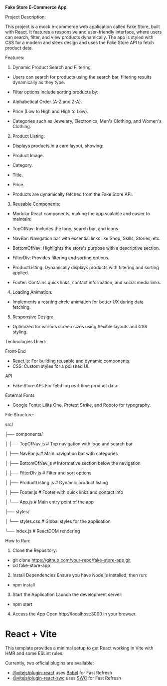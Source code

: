 **Fake Store E-Commerce App**

Project Description:

This project is a mock e-commerce web application called Fake Store, built with React. It features a responsive and user-friendly interface, where users can search, filter, and view products dynamically. The app is styled with CSS for a modern and sleek design and uses the Fake Store API to fetch product data.

Features:

1. Dynamic Product Search and Filtering
* Users can search for products using the search bar, filtering results dynamically as they type.
* Filter options include sorting products by:

* Alphabetical Order (A-Z and Z-A).
* Price (Low to High and High to Low).
* Categories such as Jewelery, Electronics, Men's Clothing, and Women's Clothing.

2. Product Listing:

* Displays products in a card layout, showing:

* Product Image.
* Category.
* Title.
* Price.
* Products are dynamically fetched from the Fake Store API.

3. Reusable Components:

* Modular React components, making the app scalable and easier to maintain:

* TopOfNav: Includes the logo, search bar, and icons.
* NavBar: Navigation bar with essential links like Shop, Skills, Stories, etc.
* BottomOfNav: Highlights the store's purpose with a descriptive section.
* FilterDiv: Provides filtering and sorting options.
* ProductListing: Dynamically displays products with filtering and sorting applied.
* Footer: Contains quick links, contact information, and social media links.

4. Loading Animation:

* Implements a rotating circle animation for better UX during data fetching.

5. Responsive Design:

* Optimized for various screen sizes using flexible layouts and CSS styling.

Technologies Used:

Front-End

* React.js: For building reusable and dynamic components.
* CSS: Custom styles for a polished UI.

API

* Fake Store API: For fetching real-time product data.

External Fonts

* Google Fonts: Lilita One, Protest Strike, and Roboto for typography.

File Structure:

src/

├── components/

│   ├── TopOfNav.js          # Top navigation with logo and search bar

│   ├── NavBar.js            # Main navigation bar with categories

│   ├── BottomOfNav.js       # Informative section below the navigation

│   ├── FilterDiv.js         # Filter and sort options

│   ├── ProductListing.js    # Dynamic product listing

│   ├── Footer.js            # Footer with quick links and contact info

│   └── App.js               # Main entry point of the app

├── styles/

│   └── styles.css           # Global styles for the application

└── index.js                 # ReactDOM rendering

How to Run:

1. Clone the Repository:

* git clone https://github.com/your-repo/fake-store-app.git
* cd fake-store-app

2. Install Dependencies Ensure you have Node.js installed, then run:

* npm install

3. Start the Application Launch the development server:

* npm start

4. Access the App Open http://localhost:3000 in your browser.

# React + Vite

This template provides a minimal setup to get React working in Vite with HMR and some ESLint rules.

Currently, two official plugins are available:

- [@vitejs/plugin-react](https://github.com/vitejs/vite-plugin-react/blob/main/packages/plugin-react/README.md) uses [Babel](https://babeljs.io/) for Fast Refresh
- [@vitejs/plugin-react-swc](https://github.com/vitejs/vite-plugin-react-swc) uses [SWC](https://swc.rs/) for Fast Refresh
